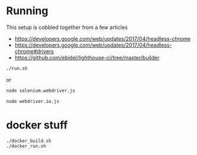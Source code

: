 # Running

This setup is cobbled together from a few articles

- https://developers.google.com/web/updates/2017/04/headless-chrome
- https://developers.google.com/web/updates/2017/04/headless-chrome#drivers
- https://github.com/ebidel/lighthouse-ci/tree/master/builder


```bash
./run.sh
```

or

```bash
node selenium.webdriver.js
```

```bash
node webdriver.io.js
```


# docker stuff

```bash
./docker_build.sh
./docker_run.sh
```
